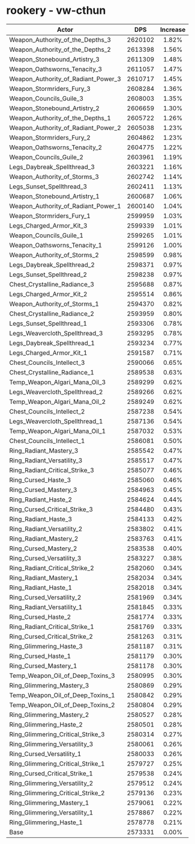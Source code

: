 # rookery - vw-cthun
| Actor | DPS | Increase |
|---|:---:|:---:|
|Weapon_Authority_of_the_Depths_3|2620102|1.82%|
|Weapon_Authority_of_the_Depths_2|2613398|1.56%|
|Weapon_Stonebound_Artistry_3|2611309|1.48%|
|Weapon_Oathsworns_Tenacity_3|2611057|1.47%|
|Weapon_Authority_of_Radiant_Power_3|2610717|1.45%|
|Weapon_Stormriders_Fury_3|2608284|1.36%|
|Weapon_Councils_Guile_3|2608003|1.35%|
|Weapon_Stonebound_Artistry_2|2606659|1.30%|
|Weapon_Authority_of_the_Depths_1|2605722|1.26%|
|Weapon_Authority_of_Radiant_Power_2|2605038|1.23%|
|Weapon_Stormriders_Fury_2|2604862|1.23%|
|Weapon_Oathsworns_Tenacity_2|2604775|1.22%|
|Weapon_Councils_Guile_2|2603961|1.19%|
|Legs_Daybreak_Spellthread_3|2603221|1.16%|
|Weapon_Authority_of_Storms_3|2602742|1.14%|
|Legs_Sunset_Spellthread_3|2602411|1.13%|
|Weapon_Stonebound_Artistry_1|2600687|1.06%|
|Weapon_Authority_of_Radiant_Power_1|2600140|1.04%|
|Weapon_Stormriders_Fury_1|2599959|1.03%|
|Legs_Charged_Armor_Kit_3|2599339|1.01%|
|Weapon_Councils_Guile_1|2599265|1.01%|
|Weapon_Oathsworns_Tenacity_1|2599126|1.00%|
|Weapon_Authority_of_Storms_2|2598599|0.98%|
|Legs_Daybreak_Spellthread_2|2598371|0.97%|
|Legs_Sunset_Spellthread_2|2598238|0.97%|
|Chest_Crystalline_Radiance_3|2595688|0.87%|
|Legs_Charged_Armor_Kit_2|2595514|0.86%|
|Weapon_Authority_of_Storms_1|2594370|0.82%|
|Chest_Crystalline_Radiance_2|2593959|0.80%|
|Legs_Sunset_Spellthread_1|2593306|0.78%|
|Legs_Weavercloth_Spellthread_3|2593295|0.78%|
|Legs_Daybreak_Spellthread_1|2593234|0.77%|
|Legs_Charged_Armor_Kit_1|2591587|0.71%|
|Chest_Councils_Intellect_3|2590066|0.65%|
|Chest_Crystalline_Radiance_1|2589538|0.63%|
|Temp_Weapon_Algari_Mana_Oil_3|2589299|0.62%|
|Legs_Weavercloth_Spellthread_2|2589266|0.62%|
|Temp_Weapon_Algari_Mana_Oil_2|2589249|0.62%|
|Chest_Councils_Intellect_2|2587238|0.54%|
|Legs_Weavercloth_Spellthread_1|2587136|0.54%|
|Temp_Weapon_Algari_Mana_Oil_1|2587032|0.53%|
|Chest_Councils_Intellect_1|2586081|0.50%|
|Ring_Radiant_Mastery_3|2585542|0.47%|
|Ring_Radiant_Versatility_3|2585517|0.47%|
|Ring_Radiant_Critical_Strike_3|2585077|0.46%|
|Ring_Cursed_Haste_3|2585060|0.46%|
|Ring_Cursed_Mastery_3|2584963|0.45%|
|Ring_Radiant_Haste_2|2584624|0.44%|
|Ring_Cursed_Critical_Strike_3|2584480|0.43%|
|Ring_Radiant_Haste_3|2584133|0.42%|
|Ring_Radiant_Versatility_2|2583802|0.41%|
|Ring_Radiant_Mastery_2|2583763|0.41%|
|Ring_Cursed_Mastery_2|2583538|0.40%|
|Ring_Cursed_Versatility_3|2583227|0.38%|
|Ring_Radiant_Critical_Strike_2|2582060|0.34%|
|Ring_Radiant_Mastery_1|2582034|0.34%|
|Ring_Radiant_Haste_1|2582018|0.34%|
|Ring_Cursed_Versatility_2|2581969|0.34%|
|Ring_Radiant_Versatility_1|2581845|0.33%|
|Ring_Cursed_Haste_2|2581774|0.33%|
|Ring_Radiant_Critical_Strike_1|2581769|0.33%|
|Ring_Cursed_Critical_Strike_2|2581263|0.31%|
|Ring_Glimmering_Haste_3|2581187|0.31%|
|Ring_Cursed_Haste_1|2581179|0.30%|
|Ring_Cursed_Mastery_1|2581178|0.30%|
|Temp_Weapon_Oil_of_Deep_Toxins_3|2580995|0.30%|
|Ring_Glimmering_Mastery_3|2580869|0.29%|
|Temp_Weapon_Oil_of_Deep_Toxins_1|2580842|0.29%|
|Temp_Weapon_Oil_of_Deep_Toxins_2|2580804|0.29%|
|Ring_Glimmering_Mastery_2|2580527|0.28%|
|Ring_Glimmering_Haste_2|2580501|0.28%|
|Ring_Glimmering_Critical_Strike_3|2580314|0.27%|
|Ring_Glimmering_Versatility_3|2580061|0.26%|
|Ring_Cursed_Versatility_1|2580033|0.26%|
|Ring_Glimmering_Critical_Strike_1|2579727|0.25%|
|Ring_Cursed_Critical_Strike_1|2579538|0.24%|
|Ring_Glimmering_Versatility_2|2579512|0.24%|
|Ring_Glimmering_Critical_Strike_2|2579136|0.23%|
|Ring_Glimmering_Mastery_1|2579061|0.22%|
|Ring_Glimmering_Versatility_1|2578867|0.22%|
|Ring_Glimmering_Haste_1|2578778|0.21%|
|Base|2573331|0.00%|
